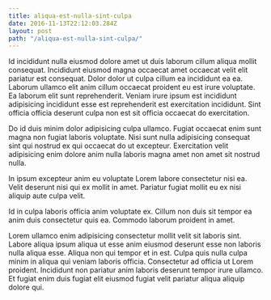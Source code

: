 ```yaml
---
title: aliqua-est-nulla-sint-culpa
date: 2016-11-13T22:12:03.284Z
layout: post
path: "/aliqua-est-nulla-sint-culpa/"
---
```


Id incididunt nulla eiusmod dolore amet ut duis laborum cillum aliqua mollit consequat. Incididunt eiusmod magna occaecat amet occaecat velit elit pariatur est consequat. Dolor dolor ut culpa cillum ea incididunt ea ea. Laborum ullamco elit anim cillum occaecat proident eu est irure voluptate. Ea laborum elit sunt reprehenderit. Veniam irure ipsum est incididunt adipisicing incididunt esse est reprehenderit est exercitation incididunt. Sint officia officia deserunt culpa non est sit officia occaecat do exercitation.

Do id duis minim dolor adipisicing culpa ullamco. Fugiat occaecat enim sunt magna non fugiat laboris voluptate. Nisi sunt nulla adipisicing consequat sint qui nostrud ex qui occaecat do ut excepteur. Exercitation velit adipisicing enim dolore anim nulla laboris magna amet non amet sit nostrud nulla.

In ipsum excepteur anim eu voluptate Lorem labore consectetur nisi ea. Velit deserunt nisi qui ex mollit in amet. Pariatur fugiat mollit eu ex nisi aliquip aute culpa velit.

Id in culpa laboris officia anim voluptate ex. Cillum non duis sit tempor ea anim duis consectetur quis ea. Commodo laborum proident in amet.

Lorem ullamco enim adipisicing consectetur mollit velit sit laboris sint. Labore aliqua ipsum aliqua ut esse anim eiusmod deserunt esse non laboris nulla aliqua esse. Aliqua non qui tempor et in est. Culpa quis nulla culpa minim in aliqua qui veniam laboris officia. Consectetur ad officia ut Lorem proident. Incididunt non pariatur anim laboris deserunt tempor irure ullamco. Et fugiat enim duis fugiat elit eiusmod fugiat velit pariatur aliqua aliquip dolore qui.
